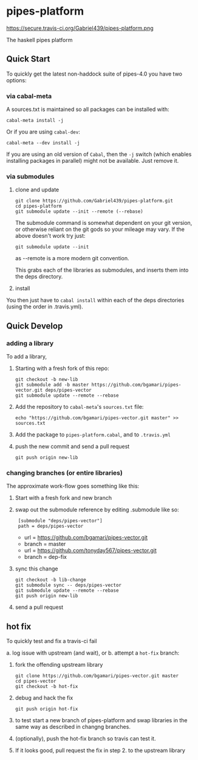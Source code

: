 pipes-platform
===============

https://secure.travis-ci.org/Gabriel439/pipes-platform.png

The haskell pipes platform

## Quick Start

To quickly get the latest non-haddock suite of pipes-4.0 you have two options:

### via cabal-meta

A sources.txt is maintained so all packages can be installed with:

    cabal-meta install -j

Or if you are using `cabal-dev`:

    cabal-meta --dev install -j

If you are using an old version of `Cabal`, then the `-j` switch (which enables
installing packages in parallel) might not be available. Just remove it.

### via submodules

1. clone and update

    ```
    git clone https://github.com/Gabriel439/pipes-platform.git
    cd pipes-platform
    git submodule update --init --remote (--rebase)
    ```

   The submodule command is somewhat dependent on your git version, or otherwise reliant on the git gods so your mileage may vary.  If the above doesn't work try just:

   ```
   git submodule update --init
   ```
   
   as --remote is a more modern git convention.

   This grabs each of the libraries as submodules, and inserts them into the deps directory.  

2. install

You then just have to `cabal install` within each of the deps directories (using the order in .travis.yml).


## Quick Develop

### adding a library

To add a library, 

1. Starting with a fresh fork of this repo:

     ```
     git checkout -b new-lib
     git submodule add -b master https://github.com/bgamari/pipes-vector.git deps/pipes-vector
     git submodule update --remote --rebase
     ```

2. Add the repository to `cabal-meta`'s `sources.txt` file:

   ```
   echo "https://github.com/bgamari/pipes-vector.git master" >> sources.txt
   ```

4. Add the package to `pipes-platform.cabal`, and to `.travis.yml`

5. push the new commit and send a pull request

     ```
     git push origin new-lib
     ```

### changing branches (or entire libraries)

The approximate work-flow goes something like this:

1. Start with a fresh fork and new branch
  
2. swap out the submodule reference by editing .submodule like so:
  
        [submodule "deps/pipes-vector"]
      	path = deps/pipes-vector
     -	url = https://github.com/bgamari/pipes-vector.git
     -	branch = master
     +	url = https://github.com/tonyday567/pipes-vector.git
     +	branch = dep-fix  

3. sync this change

     ```
     git checkout -b lib-change
     git submodule sync -- deps/pipes-vector
     git submodule update --remote --rebase
     git push origin new-lib
     ```

4. send a pull request


## hot fix

To quickly test and fix a travis-ci fail

a. log issue with upstream (and wait), or 
b. attempt a `hot-fix` branch:

  1. fork the offending upstream library
  
     ```
     git clone https://github.com/bgamari/pipes-vector.git master
     cd pipes-vector
     git checkout -b hot-fix
     ```
     
  2. debug and hack the fix
  
     ```
     git push origin hot-fix
     ```
  3. to test start a new branch of pipes-platform and swap libraries in the same way as described in changng branches.
  
  4. (optionally), push the hot-fix branch so travis can test it.
  
  5. If it looks good, pull request the fix in step 2. to the upstream library
  
  
